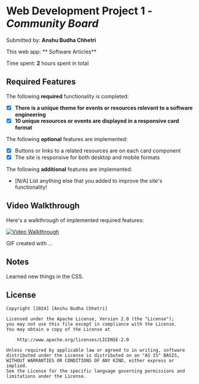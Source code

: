 # Web Development Project 1 - _Community Board_

Submitted by: **Anshu Budha Chhetri**

This web app: ** Software Articles**

Time spent: **2** hours spent in total

## Required Features

The following **required** functionality is completed:

- [x] **There is a unique theme for events or resources relevant to a software engineering**
- [x] **10 unique resources or events are displayed in a responsive card format**

The following **optional** features are implemented:

- [x] Buttons or links to a related resources are on each card component
- [x] The site is responsive for both desktop and mobile formats

The following **additional** features are implemented:

- [N/A] List anything else that you added to improve the site's functionality!

## Video Walkthrough

Here's a walkthrough of implemented required features:

[<img src='https://www.screentogif.com/' title='Video Walkthrough' width='' alt='Video Walkthrough' />](https://github.com/AnshuB21/Web_102_Codepath/blob/main/web102_project1/codepath_project1.gif)

<!-- Replace this with whatever GIF tool you used! -->

GIF created with ...

<!-- Recommended tools:
[Kap](https://getkap.co/) for macOS
[ScreenToGif](https://www.screentogif.com/) for Windows
[peek](https://github.com/phw/peek) for Linux. -->

## Notes

Learned new things in the CSS.

## License

    Copyright [2024] [Anshu Budha Chhetri]

    Licensed under the Apache License, Version 2.0 (the "License");
    you may not use this file except in compliance with the License.
    You may obtain a copy of the License at

        http://www.apache.org/licenses/LICENSE-2.0

    Unless required by applicable law or agreed to in writing, software
    distributed under the License is distributed on an "AS IS" BASIS,
    WITHOUT WARRANTIES OR CONDITIONS OF ANY KIND, either express or implied.
    See the License for the specific language governing permissions and
    limitations under the License.
